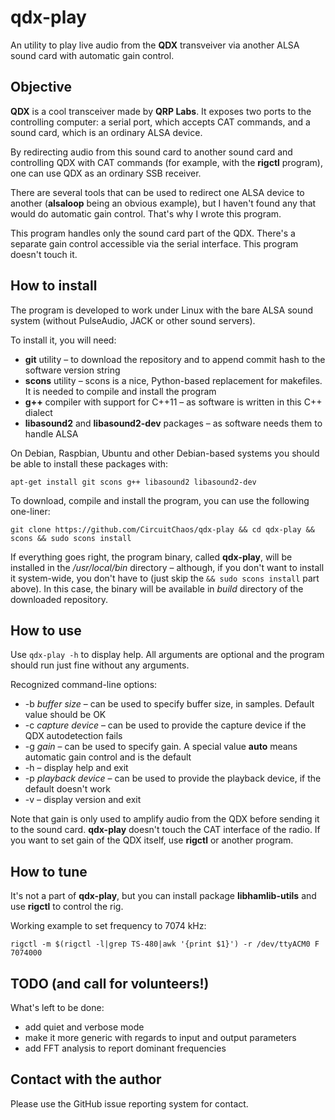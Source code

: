 # qdx-play

An utility to play live audio from the **QDX** transveiver via another ALSA sound card with automatic gain control.

## Objective

**QDX** is a cool transceiver made by **QRP Labs**. It exposes two ports to the controlling computer: a serial port, which accepts CAT commands, and a sound card, 
which is an ordinary ALSA device.

By redirecting audio from this sound card to another sound card and controlling QDX with CAT commands (for example, with the **rigctl** program), one can use QDX as an ordinary SSB receiver.

There are several tools that can be used to redirect one ALSA device to another (**alsaloop** being an obvious example), but I haven't found any that would do 
automatic gain control. That's why I wrote this program.

This program handles only the sound card part of the QDX. There's a separate gain control accessible via the serial interface. This program doesn't touch it.

## How to install

The program is developed to work under Linux with the bare ALSA sound system (without PulseAudio, JACK or other sound servers).

To install it, you will need:

* **git** utility – to download the repository and to append commit hash to the software version string
* **scons** utility – scons is a nice, Python-based replacement for makefiles. It is needed to compile and install the program
* **g++** compiler with support for C++11 – as software is written in this C++ dialect
* **libasound2** and **libasound2-dev** packages – as software needs them to handle ALSA

On Debian, Raspbian, Ubuntu and other Debian-based systems you should be able to install these packages with:

`apt-get install git scons g++ libasound2 libasound2-dev`

To download, compile and install the program, you can use the following one-liner:

`git clone https://github.com/CircuitChaos/qdx-play && cd qdx-play && scons && sudo scons install`

If everything goes right, the program binary, called **qdx-play**, will be installed in the */usr/local/bin* directory – although, if you don't want to install it system-wide, you don't have to (just skip the `&& sudo scons install` part above). In this case, the binary will be available in *build* directory of the downloaded repository.

## How to use

Use `qdx-play -h` to display help. All arguments are optional and the program should run just fine without any arguments.

Recognized command-line options:

* -b *buffer size* – can be used to specify buffer size, in samples. Default value should be OK
* -c *capture device* – can be used to provide the capture device if the QDX autodetection fails
* -g *gain* – can be used to specify gain. A special value **auto** means automatic gain control and is the default
* -h – display help and exit
* -p *playback device* – can be used to provide the playback device, if the default doesn't work
* -v – display version and exit

Note that gain is only used to amplify audio from the QDX before sending it to the sound card. **qdx-play** doesn't touch the CAT interface of the radio. If you want to set gain of the QDX itself, use **rigctl** or another program.

## How to tune

It's not a part of **qdx-play**, but you can install package **libhamlib-utils** and use **rigctl** to control the rig.

Working example to set frequency to 7074 kHz:

`rigctl -m $(rigctl -l|grep TS-480|awk '{print $1}') -r /dev/ttyACM0 F 7074000`

## TODO (and call for volunteers!)

What's left to be done:

* add quiet and verbose mode
* make it more generic with regards to input and output parameters
* add FFT analysis to report dominant frequencies

## Contact with the author

Please use the GitHub issue reporting system for contact.
